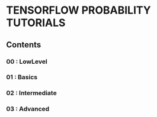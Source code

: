# TENSORFLOW PROBABILITY TUTORIALS

## Contents
### 00 : LowLevel

### 01 : Basics

### 02 : Intermediate

### 03 : Advanced
